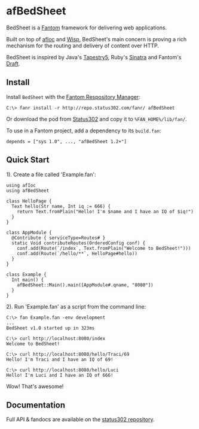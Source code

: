 # afBedSheet

BedSheet is a [Fantom](http://fantom.org/) framework for delivering web applications.

Built on top of [afIoc](http://repo.status302.com/doc/afIoc/#overview) and [Wisp](http://fantom.org/doc/wisp/index.html), 
BedSheet's main concern is proving a rich mechanism for the routing and delivery of content over HTTP.

BedSheet is inspired by Java's [Tapestry5](http://tapestry.apache.org/), Ruby's [Sinatra](http://www.sinatrarb.com/) and
Fantom's [Draft](https://bitbucket.org/afrankvt/draft).


## Install

Install `BedSheet` with the [Fantom Respository Manager](http://fantom.org/doc/docFanr/Tool.html#install):

    C:\> fanr install -r http://repo.status302.com/fanr/ afBedSheet

Or download the pod from [Status302](http://repo.status302.com/browse/afBedSheet) and copy it to `%FAN_HOME%/lib/fan/`.

To use in a Fantom project, add a dependency to its `build.fan`:

    depends = ["sys 1.0", ..., "afBedSheet 1.2+"]


## Quick Start

1). Create a file called 'Example.fan':

    using afIoc
    using afBedSheet
    
    class HelloPage {
      Text hello(Str name, Int iq := 666) {
        return Text.fromPlain("Hello! I'm $name and I have an IQ of $iq!")
      }
    }
    
    class AppModule {
      @Contribute { serviceType=Routes# }
      static Void contributeRoutes(OrderedConfig conf) {
        conf.add(Route(`/index`, Text.fromPlain("Welcome to BedSheet!")))
        conf.add(Route(`/hello/**`, HelloPage#hello))
      }
    }
    
    class Example {
      Int main() {
        afBedSheet::Main().main([AppModule#.qname, "8080"])
      }
    }

2). Run 'Example.fan' as a script from the command line:

    C:\> fan Example.fan -env development
    ...
    BedSheet v1.0 started up in 323ms
    
    C:\> curl http://localhost:8080/index
    Welcome to BedSheet!
    
    C:\> curl http://localhost:8080/hello/Traci/69
    Hello! I'm Traci and I have an IQ of 69!
    
    C:\> curl http://localhost:8080/hello/Luci
    Hello! I'm Luci and I have an IQ of 666!

Wow! That's awesome!


## Documentation

Full API & fandocs are available on the [status302 repository](http://repo.status302.com/doc/afBedSheet/#overview).

